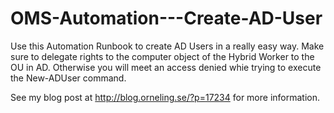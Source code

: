 # OMS-Automation---Create-AD-User
Use this Automation Runbook to create AD Users in a really easy way.
Make sure to delegate rights to the computer object of the Hybrid Worker to the OU in AD. 
Otherwise you will meet an access denied whie trying to execute the New-ADUser command.

See my blog post at http://blog.orneling.se/?p=17234 for more information.
